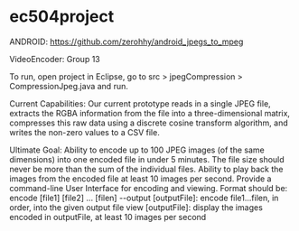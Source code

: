 ec504project
============

ANDROID: https://github.com/zerohhy/android_jpegs_to_mpeg

VideoEncoder: Group 13

To run, open project in Eclipse, go to src > jpegCompression > CompressionJpeg.java and run.

Current Capabilities: Our current prototype reads in a single JPEG file, extracts the RGBA information from the file into a three-dimensional matrix, compresses this raw data using a discrete cosine transform algorithm, and writes the non-zero values to a CSV file.

Ultimate Goal: Ability to encode up to 100 JPEG images (of the same dimensions) into one encoded file in under 5 minutes. 
The file size should never be more than the sum of the individual files.
Ability to play back the images from the encoded file at least 10 images per second.
Provide a command-line User Interface for encoding and viewing. Format should be:
encode [file1] [file2] ... [filen] --output [outputFile]: encode file1...filen, in order, into the given output file
view [outputFile]: display the images encoded in outputFile, at least 10 images per second
